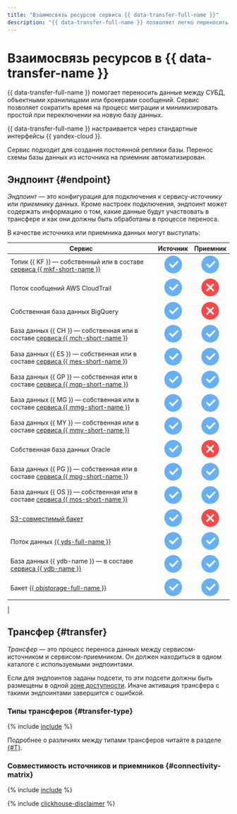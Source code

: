 ```yaml
---
title: "Взаимосвязь ресурсов сервиса {{ data-transfer-full-name }}"
description: "{{ data-transfer-full-name }} позволяет легко переносить данные между базами данных. Сервис позволяет сократить время на процесс миграции, минимизировать простой при переключении на новую базу данных или иметь постоянную реплику базы."
---
```


# Взаимосвязь ресурсов в {{ data-transfer-name }}

{{ data-transfer-full-name }} помогает переносить данные между СУБД, объектными хранилищами или брокерами сообщений. Сервис позволяет сократить время на процесс миграции и минимизировать простой при переключении на новую базу данных.

{{ data-transfer-full-name }} настраивается через стандартные интерфейсы {{ yandex-cloud }}.

Сервис подходит для создания постоянной реплики базы. Перенос схемы базы данных из источника на приемник автоматизирован.

## Эндпоинт {#endpoint}

_Эндпоинт_ — это конфигурация для подключения к сервису-_источнику_ или _приемнику_ данных. Кроме настроек подключения, эндпоинт может содержать информацию о том, какие данные будут участвовать в трансфере и как они должны быть обработаны в процессе переноса.

В качестве источника или приемника данных могут выступать:


| Сервис                                                                                                                                |                                Источник                                |               Приемник               |
|---------------------------------------------------------------------------------------------------------------------------------------|:----------------------------------------------------------------------:|:------------------------------------:|
| Топик {{ KF }} — собственный или в составе [сервиса {{ mkf-short-name }}](../../managed-kafka/)                                       |                  ![yes](../../_assets/common/yes.svg)                  | ![yes](../../_assets/common/yes.svg) |
| Поток сообщений AWS CloudTrail                                                                                                        |                  ![yes](../../_assets/common/yes.svg)                  |  ![no](../../_assets/common/no.svg)  |
| Собственная база данных BigQuery                                                                                                      |                  ![yes](../../_assets/common/yes.svg)                  |  ![no](../../_assets/common/no.svg)  |
| База данных {{ CH }} — собственная или в составе [сервиса {{ mch-short-name }}](../../managed-clickhouse/)                            |                  ![yes](../../_assets/common/yes.svg)                  | ![yes](../../_assets/common/yes.svg) |
| База данных {{ ES }} — собственная или в составе [сервиса {{ mes-short-name }}](../../managed-elasticsearch/)                         |                  ![yes](../../_assets/common/yes.svg)                  | ![yes](../../_assets/common/yes.svg) |
| База данных {{ GP }} — собственная или в составе [сервиса {{ mgp-short-name }}](../../managed-greenplum/)                             |                  ![yes](../../_assets/common/yes.svg)                  | ![yes](../../_assets/common/yes.svg) |
| База данных {{ MG }} — собственная или в составе [сервиса {{ mmg-short-name }}](../../managed-mongodb/)                               |                  ![yes](../../_assets/common/yes.svg)                  | ![yes](../../_assets/common/yes.svg) |
| База данных {{ MY }} — собственная или в составе [сервиса {{ mmy-short-name }}](../../managed-mysql/)                                 |                  ![yes](../../_assets/common/yes.svg)                  | ![yes](../../_assets/common/yes.svg) |
| Собственная база данных Oracle                                                                                                        |                  ![yes](../../_assets/common/yes.svg)                  |  ![no](../../_assets/common/no.svg)  |
| База данных {{ PG }} — собственная или в составе [сервиса {{ mpg-short-name }}](../../managed-postgresql/)                            |                  ![yes](../../_assets/common/yes.svg)                  | ![yes](../../_assets/common/yes.svg) |
| База данных {{ OS }} — собственная или в составе [сервиса {{ mos-short-name }}](../../managed-opensearch/)                            |                  ![yes](../../_assets/common/yes.svg)                  | ![yes](../../_assets/common/yes.svg) |
| [S3-совместимый бакет](../../glossary/s3.md) |                  ![yes](../../_assets/common/yes.svg)                  |  ![no](../../_assets/common/no.svg)  |
| Поток данных [{{ yds-full-name }}](../../data-streams/)                                                                               |                  ![yes](../../_assets/common/yes.svg)                  | ![yes](../../_assets/common/yes.svg) |
| База данных {{ ydb-name }} — в составе [сервиса {{ ydb-name }}](../../ydb/)                                                           |                  ![yes](../../_assets/common/yes.svg)                  | ![yes](../../_assets/common/yes.svg) |
| Бакет [{{ objstorage-full-name }}](../../storage/)                                                                                    |                  ![yes](../../_assets/common/yes.svg)                  | ![yes](../../_assets/common/yes.svg) |
| 



## Трансфер {#transfer}

_Трансфер_ — это процесс переноса данных между сервисом-источником и сервисом-приемником. Он должен находиться в одном каталоге с используемыми эндпоинтами.

Если для эндпоинтов заданы подсети, то эти подсети должны быть размещены в одной [зоне доступности](../../overview/concepts/geo-scope.md). Иначе активация трансфера с такими эндпоинтами завершится с ошибкой.

### Типы трансферов {#transfer-type}

{% include [include](../../_includes/data-transfer/transfer-types.md) %}

Подробнее о различиях между типами трансферов читайте в разделе [{#T}](./transfer-lifecycle.md).

### Совместимость источников и приемников {#connectivity-matrix}

{% include [include](../../_includes/data-transfer/connectivity-marix.md) %}

{% include [clickhouse-disclaimer](../../_includes/clickhouse-disclaimer.md) %}